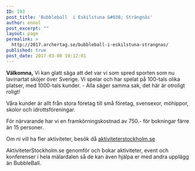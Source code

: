 ```yaml
---
ID: 193
post_title: 'Bubbleball  i Eskilstuna &#038; Strängnäs'
author: ennol
post_excerpt: ""
layout: page
permalink: >
  http://2017.archertag.se/bubbleball-i-eskilstuna-strangnas/
published: true
post_date: 2017-03-08 19:12:01
---
```

<div id="block_container_93208157" class="block_container h24_block_heading">
<div id="block_93208157">
<div class="big_heading_block">
<div id="block_93208157_text_content" class=""><img id="block_img_93208163" class="presentation_image_block_image" title="" src="http://h24-original.s3.amazonaws.com/183390/19110663-TeAom.jpg" alt="" /></div>
</div>
</div>
</div>
<div id="block_container_93208161" class="block_container presentation_image_block">
<div id="block_93208161">
<div class="h24_normal_text">
<div class="h24_image_block_align h24_image_block_align_left  h24_image_block_radius_medium  "><img id="block_img_93208161" class="presentation_image_block_image" title="" src="http://dst15js82dk7j.cloudfront.net/183390/53999703-dHrzM.jpg" alt="" /></div>
</div>
</div>
</div>
<div id="block_container_93208158" class="block_container standard_text_block text_block">
<div id="block_93208158">
<div id="block_93208158_text_content" class="text_content"><strong>Välkomna,</strong>
Vi kan glatt säga att det var vi som spred sporten som nu lavinartat sköjer över Sverige.
Vi spelar och har spelat på 100-tals olika platser, med 1000-tals kunder.
- Alla säger samma sak, det här är otroligt roligt!

Våra kunder är allt från stora företag till små företag, svensexor, möhippor, skolor och idrottsföreningar.

För närvarande har vi en framkörningskostnad av 750.- för bokningar färre än 15 personer.

Om ni vill ha fler aktiviteter, besök då <a href="http://www.aktiviteterstockholm.se/" target="_blank">aktiviteterstockholm.se</a>

AktiviteterStockholm.se genomför och bokar aktiviteter, event och konferenser i hela mälardalen så de kan även hjälpa er med andra upplägg än BubbleBall.</div>
</div>
</div>